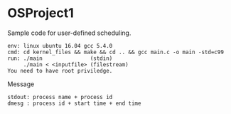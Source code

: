 # OSProject1
Sample code for user-defined scheduling.

```
env: linux ubuntu 16.04 gcc 5.4.0
cmd: cd kernel_files && make && cd .. && gcc main.c -o main -std=c99
run: ./main               (stdin)
     ./main < <inputfile> (filestream)
You need to have root priviledge.
```

Message
```
stdout: process name + process id
dmesg : process id + start time + end time
```
